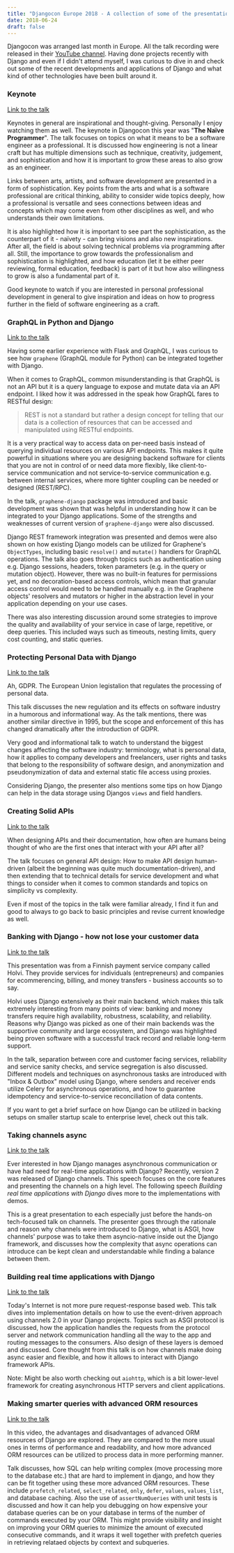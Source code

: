 ```yaml
---
title: "Djangocon Europe 2018 - A collection of some of the presentations"
date: 2018-06-24
draft: false 
---
```


Djangocon was arranged last month in Europe. All the talk recording were released
in their [YouTube channel](https://www.youtube.com/user/djangoconeurope/videos).
Having done projects recently with Django and even if I didn't attend myself,
I was curious to dive in and check out
some of the recent developments and applications of Django and what kind of 
other technologies have been built around it.

### Keynote

[Link to the talk](https://www.youtube.com/watch?v=Wo21oPhfhFg)

Keynotes in general are inspirational and thought-giving. Personally I enjoy
watching them as well. The keynote in Djangocon this year was "**The Naïve Programmer**". The talk focuses
on topics on what it means to be a software engineer as a professional. It is discussed 
how engineering is not a linear craft but has multiple dimensions such as technique,
creativity, judgement, and sophistication and how it is important to grow these areas
to also grow as an engineer.

Links between arts, artists, and software development are presented in a form of
sophistication. Key points from the arts and what is a software professional are
critical thinking, ability to consider wide topics deeply, how a professional is versatile and 
sees connections between ideas and concepts which may come even from other disciplines as well,
and who understands their own limitations.

It is also highlighted how it is important to see part the sophistication, as the counterpart
of it - naïvety - can bring visions and also new inspirations. After all, the field is
about solving technical problems via programming after all. Still, the importance to grow 
towards the professionalism and sophistication is highlighted, and how education 
(let it be either peer reviewing, formal education, feedback) is part of it but 
how also willingness to grow is also a fundamental part of it.

Good keynote to watch if you are interested in personal professional development in general
to give inspiration and ideas on how to progress further in the field of software engineering
as a craft.

### GraphQL in Python and Django

[Link to the talk](https://www.youtube.com/watch?v=ix_DSdxgoK0)

Having some earlier experience with Flask and GraphQL, I was curious to see how
`graphene` (GraphQL module for Python) can be integrated together with Django. 

When it comes to GraphQL, common misunderstanding is that GraphQL is not an API but 
it is a query language to expose and mutate data via an API endpoint.
I liked how it was addressed in the speak how GraphQL fares to RESTful design:
> REST is not a standard but rather a design concept for telling that our data is a collection of resources that can be accessed and manipulated using RESTful endpoints.

It is a very practical way to access data on per-need basis
instead of querying individual resources on various API endpoints. This makes it quite powerful in 
situations where you are designing backend software for clients that
you are not in control of or need data more flexibly, like client-to-service 
communication and not service-to-service communication e.g. between internal 
services, where more tighter coupling can be needed or designed (REST/RPC).

In the talk, `graphene-django` package was introduced and basic development was shown
that was helpful in understanding how it can be integrated to your Django
applications. Some of the strengths and weaknesses of current version of `graphene-django` were also
discussed. 

Django REST framework integration was presented and demos were also shown on how 
existing Django models can be utilized for Graphene's `ObjectTypes`, including 
basic `resolve()` and `mutate()` handlers for GraphQL operations. The talk also goes through topics such 
as authentication using e.g. Django sessions, headers, token parameters 
(e.g. in the query or mutation object). However, there was no
built-in features for permissions yet, and no decoration-based access controls, which 
mean that granular access control would need to be handled manually e.g. in the Graphene objects' resolvers and mutators
or higher in the abstraction level in your application depending on your use cases.

There was also interesting discussion around some strategies to improve the quality and availability
of your service in case of large, repetitive, or deep queries. This included ways such as timeouts, 
nesting limits, query cost counting, and static queries.

### Protecting Personal Data with Django

[Link to the talk](https://www.youtube.com/watch?v=b6KEoNVKFxM)

Ah, GDPR. The European Union legistalion that regulates the processing of personal data.

This talk discusses the new regulation and its effects on software industry in a humorous
and informational way. As the talk mentions, there was another similar directive in 1995, 
but the scope and enforcement of this has changed dramatically after the introduction of
GDPR.

Very good and informational talk to watch to understand the biggest changes affecting the software 
industry: terminology, what is personal data, how it applies to company developers and freelancers,
user rights and tasks that belong to the responsibility of software design, and anonymization and 
pseudonymization of data and external static file access using proxies.

Considering Django, the presenter also mentions some tips on how Django can help in 
the data storage using Djangos `views` and field handlers. 

### Creating Solid APIs

[Link to the talk](https://www.youtube.com/watch?v=1pgQXzoUcgk)

When designing APIs and their documentation, how often are humans being thought of 
who are the first ones that interact with your API after all? 

The talk focuses on general API design: How to make API design human-driven (albeit 
the beginning was quite much documentation-driven), and then extending that 
to technical details for service development and what things to consider when 
it comes to common standards and topics on simplicity vs complexity. 

Even if most of the topics in the talk were familiar already,
I find it fun and good to always to go back to basic principles and revise current knowledge as well.

### Banking with Django - how not lose your customer data

[Link to the talk](https://www.youtube.com/watch?v=PEo7I8N8zlU)

This presentation was from a Finnish payment service company called Holvi.
They provide services for individuals (entrepreneurs) and companies for ecommerencing, billing,
and money transfers - business accounts so to say.

Holvi uses Django extensively as their main backend, which makes this talk
extremely interesting from many points of view: banking and money transfers require
high availability, robustness, scalability, and reliability. Reasons why
Django was picked as one of their main backends was the supportive community and large ecosystem,
and Django was highlighted being proven software with a successful track record and 
reliable long-term support.

In the talk, separation between core and customer facing services, reliability
and service sanity checks, and service segregation is
also discussed. Different models and techniques on asynchronous tasks are introduced with "Inbox & Outbox" model
using Django, where senders and receiver ends utilize Celery for asynchronous operations,
and how to guarantee idempotency and service-to-service reconciliation of data contents.

If you want to get a brief surface on how Django can be utilized in backing setups
on smaller startup scale to enterprise level, check out this talk.

### Taking channels async

[Link to the talk](https://www.youtube.com/watch?v=qSsM97u-Cc8)

Ever interested in how Django manages asynchronous communication or have had
need for real-time applications with Django? Recently, version 2 was released of
Django channels. This speech focuses on the core features and presenting 
the channels on a high level. The following speech *Building real time applications with Django*
dives more to the implementations with demos.

This is a great presentation to each especially just before the hands-on tech-focused
talk on channels. The presenter goes through the rationale and reason why channels
were introduced to Django, what is ASGI, how channels' purpose was to take them asyncio-native
inside out the Django framework, and discusses how the complexity that async operations
can introduce can be kept clean and understandable while finding a balance between them.

### Building real time applications with Django

[Link to the talk](https://www.youtube.com/watch?v=bhW7wDRtFEY)

Today's Internet is not more pure request-response based web. This talk dives into
implementation details on how to use the event-driven approach using 
channels 2.0 in your Django projects. Topics such as ASGI protocol is discussed, how the 
application handles the requests from the
protocol server and network communication handling all the way to the app and routing
messages to the consumers. Also design of these layers is demoed and discussed.
Core thought from this talk is on how channels make doing async easier and flexible,
and how it allows to interact with Django framework APIs.

Note: Might be also worth checking out `aiohttp`, which is a bit lower-level framework
for creating asynchronous HTTP servers and client applications.

### Making smarter queries with advanced ORM resources

[Link to the talk](https://www.youtube.com/watch?v=eUM3b2q27pI)

In this video, the advantages and disadvantages of advanced ORM resources of Django are explored.
They are compared to the more usual ones in terms of performance and readability, and how 
more advanced ORM resources can be utilized to process data in more performing manner.

Talk discusses, how SQL can help writing complex (move processing more to the database etc.)
that are hard to implement in django, and how they can be fit together using these more advanced ORM resources.
These include `prefetch_related`, `select_related`, `only`, `defer`, `values`, `values_list`, and database
caching. Also the use of `assertNumQueries` with unit tests is discussed and how it can help you debugging on how expensive 
your database queries can be on your database in terms of the number of commands executed by your ORM. This
might provide visibility and insight on improving your ORM queries to minimize the amount of executed consecutive commands,
and it wraps it well together with prefetch queries in retrieving relataed objects by context and subqueries.
